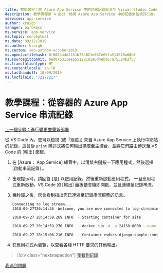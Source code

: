 ```yaml
---
title: 教學課程：將 Azure App Service 中的容器記錄串流至 Visual Studio Code
description: 教學課程第 4 部分：檢視 Azure App Service 中的記錄來監視其行為。
services: app-service
author: kraigb
manager: barbkess
ms.service: app-service
ms.topic: conceptual
ms.date: 09/12/2019
ms.author: kraigb
ms.custom: seo-python-october2019
ms.openlocfilehash: 0f002444d2454b734821e067e65fa513619a68bf
ms.sourcegitcommit: bed07b313eeab51281d1a6d4eba67a75524b2f57
ms.translationtype: HT
ms.contentlocale: zh-TW
ms.lasthandoff: 10/09/2019
ms.locfileid: "72172217"
---
```

# <a name="tutorial-stream-logs-from-azure-app-service-for-a-container"></a>教學課程：從容器的 Azure App Service 串流記錄

[上一個步驟：進行變更並重新部署](tutorial-deploy-containers-03.md)

從 VS Code 內，您可以檢視 (或「跟蹤」) 來自 Azure App Service 上執行中網站的記錄，這會從 `print` 陳述式將任何輸出擷取至主控台，並將它們路由傳送至 VS Code 的 [輸出]  面板。

1. 在 [Azure：  App Service] 總管中，以滑鼠右鍵按一下應用程式，然後選擇 [啟動串流記錄]  。

1. 出現提示時，請回答 [是]  以啟用記錄，然後重新啟動應用程式。 一旦應用程式重新啟動，VS Code 的 [輸出] 面板便會隨即開啟，並且連線至記錄串流。

1. 幾秒鐘之後，您會看到指出您已連線至記錄串流服務的訊息。

    ```bash
    Connecting to log stream...
    2018-09-27T20:14:26  Welcome, you are now connected to log-streaming service.

    2018-09-27 20:14:59.269 INFO  - Starting container for site

    2018-09-27 20:14:59.270 INFO  - docker run -d -p 24138:8000 --name vsdocs-django-sample-container_0 -e WEBSITES_PORT=8000 -e WEBSITE_SITE_NAME=vsdocs-django-sample-container -e WEBSITE_AUTH_ENABLED=False -e WEBSITE_ROLE_INSTANCE_ID=0 -e WEBSITE_INSTANCE_ID=02c705ae24eaf5f298e553a9c2724b9fe4485707c2d1c36137cd02931091e561 -e HTTP_LOGGING_ENABLED=1 vsdocsregistry.azurecr.io/python-sample-vscode-django-tutorial:latest

    2018-09-27 20:15:06.216 INFO  - Container vsdocs-django-sample-container_0 for site vsdocs-django-sample-container initialized successfully.
    ```

1. 在應用程式內瀏覽，以查看各種 HTTP 要求的其他輸出。

> [!div class="nextstepaction"]
> [我看到記錄](tutorial-deploy-containers-05.md)

[我遇到問題](https://www.research.net/r/PWZWZ52?tutorial=vscode-appservice-containers&step=04-stream-logs)
